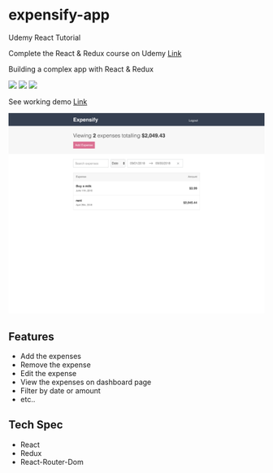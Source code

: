 # expensify-app
Udemy React Tutorial 

Complete the React & Redux course on Udemy [Link](https://www.udemy.com/react-2nd-edition)

Building a complex app with React & Redux
<p>
  <img src="https://res.cloudinary.com/yeondam88/image/upload/v1537633710/react-original.svg" width="50" />
  <img src="https://res.cloudinary.com/yeondam88/image/upload/v1537633860/sass-original.svg" width="50"/>
  <img src="https://res.cloudinary.com/yeondam88/image/upload/v1538025976/webpack-original.svg" width="50" />
</p>

See working demo [Link](https://react-redux-expensify-tutorial.herokuapp.com/)

<p>
  <img src="expensify.png" />
</p>

## Features
- Add the expenses
- Remove the expense
- Edit the expense
- View the expenses on dashboard page
- Filter by date or amount
- etc..

## Tech Spec
- React
- Redux
- React-Router-Dom

